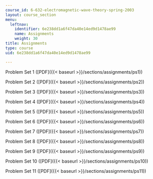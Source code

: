 ```yaml
---
course_id: 6-632-electromagnetic-wave-theory-spring-2003
layout: course_section
menu:
  leftnav:
    identifier: 6e238dd1a6f47da40e14ed9d1478ae99
    name: Assignments
    weight: 30
title: Assignments
type: course
uid: 6e238dd1a6f47da40e14ed9d1478ae99

---
```


Problem Set 1 ([PDF]({{< baseurl >}}/sections/assignments/ps1))

Problem Set 2 ([PDF]({{< baseurl >}}/sections/assignments/ps2))

Problem Set 3 ([PDF]({{< baseurl >}}/sections/assignments/ps3))

Problem Set 4 ([PDF]({{< baseurl >}}/sections/assignments/ps4))

Problem Set 5 ([PDF]({{< baseurl >}}/sections/assignments/ps5))

Problem Set 6 ([PDF]({{< baseurl >}}/sections/assignments/ps6))

Problem Set 7 ([PDF]({{< baseurl >}}/sections/assignments/ps7))

Problem Set 8 ([PDF]({{< baseurl >}}/sections/assignments/ps8))

Problem Set 9 ([PDF]({{< baseurl >}}/sections/assignments/ps9))

Problem Set 10 ([PDF]({{< baseurl >}}/sections/assignments/ps10))

Problem Set 11 ([PDF]({{< baseurl >}}/sections/assignments/ps11))